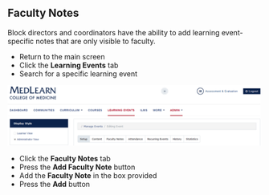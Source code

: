 ## Faculty Notes
Block directors and coordinators have the ability to add  learning event-specific notes that are only visible to faculty.

* Return to the main screen
* Click the **Learning Events** tab
* Search for a specific learning event

![Learning Event](./images/LearningEvents_Coordinator.png)

* Click the **Faculty Notes** tab
* Press the **Add Faculty Note** button
* Add the **Faculty Note** in the box provided
* Press the **Add** button
